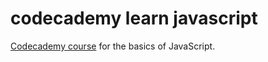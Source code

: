# codecademy learn javascript

[Codecademy course](https://www.codecademy.com/learn/introduction-to-javascript) for the basics of JavaScript.  
